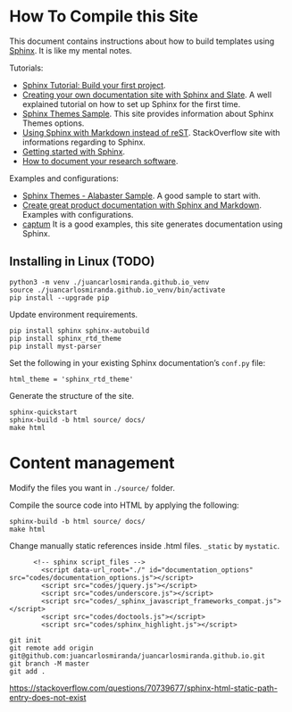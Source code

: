 # How To Compile this Site

This document contains instructions about how to build templates using [Sphinx](https://www.sphinx-doc.org). It is like my mental notes.

Tutorials:
* [Sphinx Tutorial: Build your first project](https://www.sphinx-doc.org/en/master/tutorial/index.html).
* [Creating your own documentation site with Sphinx and Slate](https://medium.com/@christianhettlage/creating-your-own-documentation-site-with-sphinx-6687391a5c92). A well explained tutorial on how to set up Sphinx for the first time. 
* [Sphinx Themes Sample](https://sphinx-themes.org/sample-sites/sphinx-rtd-theme/). This site provides information about Sphinx Themes options.
* [Using Sphinx with Markdown instead of reST](https://stackoverflow.com/questions/2471804/using-sphinx-with-markdown-instead-of-rest). StackOverflow site with informations regarding to Sphinx.
* [Getting started with Sphinx](https://docs.readthedocs.io/en/stable/intro/getting-started-with-sphinx.html).
* [How to document your research software](https://coderefinery.github.io/documentation/).

Examples and configurations:
* [Sphinx Themes - Alabaster Sample](https://sphinx-themes.org/sample-sites/default-alabaster/). A good sample to start with.
* [Create great product documentation with Sphinx and Markdown](https://medium.com/@vvvlad42/create-great-documentation-with-sphinx-and-markdown-175c4017ae5a). Examples with configurations.
* [captum](https://github.com/pytorch/captum/) It is a good examples, this site generates documentation using Sphinx.

## Installing in Linux (TODO)
```
python3 -m venv ./juancarlosmiranda.github.io_venv
source ./juancarlosmiranda.github.io_venv/bin/activate
pip install --upgrade pip
```

Update environment requirements.
```
pip install sphinx sphinx-autobuild
pip install sphinx_rtd_theme
pip install myst-parser
```

Set the following in your existing Sphinx documentation’s ```conf.py``` file:
```
html_theme = 'sphinx_rtd_theme'
```

Generate the structure of the site.
```
sphinx-quickstart
sphinx-build -b html source/ docs/
make html
```

# Content management
Modify the files you want in ```./source/``` folder.

Compile the source code into HTML by applying the following:
```
sphinx-build -b html source/ docs/
make html
```

Change manually static references inside .html files. ```_static``` by ```mystatic```.
```
      <!-- sphinx script_files -->
        <script data-url_root="./" id="documentation_options" src="codes/documentation_options.js"></script>
        <script src="codes/jquery.js"></script>
        <script src="codes/underscore.js"></script>
        <script src="codes/_sphinx_javascript_frameworks_compat.js"></script>
        <script src="codes/doctools.js"></script>
        <script src="codes/sphinx_highlight.js"></script>
```


```
git init
git remote add origin git@github.com:juancarlosmiranda/juancarlosmiranda.github.io.git
git branch -M master
git add .

```

https://stackoverflow.com/questions/70739677/sphinx-html-static-path-entry-does-not-exist
